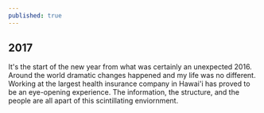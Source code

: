```yaml
---
published: true
---
```

## 2017

It's the start of the new year from what was certainly an unexpected 2016. Around the world dramatic changes happened and my life was no different. Working at the largest health insurance company in Hawai'i has proved to be an eye-opening experience. The information, the structure, and the people are all apart of this scintillating enviornment.
